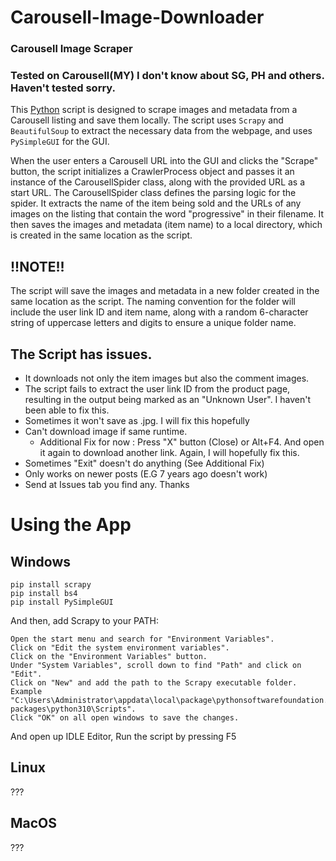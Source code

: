 # Carousell-Image-Downloader
### Carousell Image Scraper
### Tested on Carousell(MY) I don't know about SG, PH and others. Haven't tested sorry.

This [Python](https://www.python.org/) script is designed to scrape images and metadata from a Carousell listing and save them locally. The script uses ``Scrapy`` and ``BeautifulSoup`` to extract the necessary data from the webpage, and uses ``PySimpleGUI`` for the GUI.

When the user enters a Carousell URL into the GUI and clicks the "Scrape" button, the script initializes a CrawlerProcess object and passes it an instance of the CarousellSpider class, along with the provided URL as a start URL. The CarousellSpider class defines the parsing logic for the spider. It extracts the name of the item being sold and the URLs of any images on the listing that contain the word "progressive" in their filename. It then saves the images and metadata (item name) to a local directory, which is created in the same location as the script.

## !!NOTE!!
The script will save the images and metadata in a new folder created in the same location as the script. The naming convention for the folder will include the user link ID and item name, along with a random 6-character string of uppercase letters and digits to ensure a unique folder name.

## The Script has issues. 
- It downloads not only the item images but also the comment images.
- The script fails to extract the user link ID from the product page, resulting in the output being marked as an "Unknown User". I haven't been able to fix this.
- Sometimes it won't save as .jpg. I will fix this hopefully
- Can't download image if same runtime.
    - Additional Fix for now : Press "X" button (Close) or Alt+F4. And open it again to download another link.
    Again, I will hopefully fix this. 
- Sometimes "Exit" doesn't do anything (See Additional Fix)
- Only works on newer posts (E.G 7 years ago doesn't work)
- Send at Issues tab you find any. Thanks


# Using the App

## Windows
```
pip install scrapy
pip install bs4
pip install PySimpleGUI
```

And then, add Scrapy to your PATH:

    Open the start menu and search for "Environment Variables".
    Click on "Edit the system environment variables".
    Click on the "Environment Variables" button.
    Under "System Variables", scroll down to find "Path" and click on "Edit".
    Click on "New" and add the path to the Scrapy executable folder. Example "C:\Users\Administrator\appdata\local\package\pythonsoftwarefoundation.python.3.10_qbz5n2kfra8p0\localcache\local-packages\python310\Scripts".
    Click "OK" on all open windows to save the changes.

And open up IDLE Editor, Run the script by pressing F5

## Linux
???

## MacOS
???
